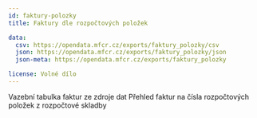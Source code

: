 ```yaml
---
id: faktury-polozky
title: Faktury dle rozpočtových položek

data:
  csv: https://opendata.mfcr.cz/exports/faktury_polozky/csv
  json: https://opendata.mfcr.cz/exports/faktury_polozky/json
  json-meta: https://opendata.mfcr.cz/exports/faktury_polozky

license: Volné dílo
---
```


Vazební tabulka faktur ze zdroje dat Přehled faktur na čísla rozpočtových položek z rozpočtové skladby